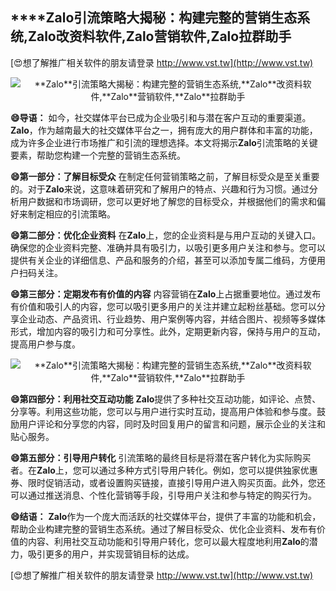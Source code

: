 ## ****Zalo**引流策略大揭秘：构建完整的营销生态系统,**Zalo**改资料软件,**Zalo**营销软件,**Zalo**拉群助手**

[😍想了解推广相关软件的朋友请登录 http://www.vst.tw](http://www.vst.tw)

 <center><img src="https://vst.tw/MP4/tuiguang/png/3.png" alt="**Zalo**引流策略大揭秘：构建完整的营销生态系统,**Zalo**改资料软件,**Zalo**营销软件,**Zalo**拉群助手"></center>

**😄导语：**
如今，社交媒体平台已成为企业吸引和与潜在客户互动的重要渠道。**Zalo**，作为越南最大的社交媒体平台之一，拥有庞大的用户群体和丰富的功能，成为许多企业进行市场推广和引流的理想选择。本文将揭示**Zalo**引流策略的关键要素，帮助您构建一个完整的营销生态系统。

**😄第一部分：了解目标受众**
在制定任何营销策略之前，了解目标受众是至关重要的。对于**Zalo**来说，这意味着研究和了解用户的特点、兴趣和行为习惯。通过分析用户数据和市场调研，您可以更好地了解您的目标受众，并根据他们的需求和偏好来制定相应的引流策略。

**😄第二部分：优化企业资料**
在**Zalo**上，您的企业资料是与用户互动的关键入口。确保您的企业资料完整、准确并具有吸引力，以吸引更多用户关注和参与。您可以提供有关企业的详细信息、产品和服务的介绍，甚至可以添加专属二维码，方便用户扫码关注。

**😄第三部分：定期发布有价值的内容**
内容营销在**Zalo**上占据重要地位。通过发布有价值和吸引人的内容，您可以吸引更多用户的关注并建立起粉丝基础。您可以分享企业动态、产品资讯、行业趋势、用户案例等内容，并结合图片、视频等多媒体形式，增加内容的吸引力和可分享性。此外，定期更新内容，保持与用户的互动，提高用户参与度。

 <center><img src="https://vst.tw/MP4/tuiguang/png/1.png" alt="**Zalo**引流策略大揭秘：构建完整的营销生态系统,**Zalo**改资料软件,**Zalo**营销软件,**Zalo**拉群助手"></center>

**😄第四部分：利用社交互动功能**
**Zalo**提供了多种社交互动功能，如评论、点赞、分享等。利用这些功能，您可以与用户进行实时互动，提高用户体验和参与度。鼓励用户评论和分享您的内容，同时及时回复用户的留言和问题，展示企业的关注和贴心服务。

**😄第五部分：引导用户转化**
引流策略的最终目标是将潜在客户转化为实际购买者。在**Zalo**上，您可以通过多种方式引导用户转化。例如，您可以提供独家优惠券、限时促销活动，或者设置购买链接，直接引导用户进入购买页面。此外，您还可以通过推送消息、个性化营销等手段，引导用户关注和参与特定的购买行为。

**😄结语：**
**Zalo**作为一个庞大而活跃的社交媒体平台，提供了丰富的功能和机会，帮助企业构建完整的营销生态系统。通过了解目标受众、优化企业资料、发布有价值的内容、利用社交互动功能和引导用户转化，您可以最大程度地利用**Zalo**的潜力，吸引更多的用户，并实现营销目标的达成。

[😍想了解推广相关软件的朋友请登录 http://www.vst.tw](http://www.vst.tw)



